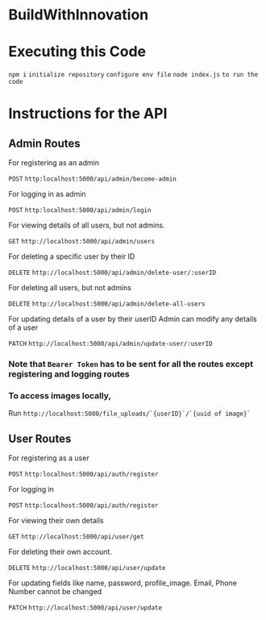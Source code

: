
# BuildWithInnovation

# Executing this Code
```npm i``` ```initialize repository```
```configure env file```
```node index.js``` ```to run the code```

# Instructions for the API



## Admin Routes

For registering as an admin

```POST``` ```http:localhost:5000/api/admin/become-admin```

For logging in as admin

```POST``` ```http:localhost:5000/api/admin/login```

For viewing details of all users, but not admins.

```GET``` ```http://localhost:5000/api/admin/users```

For deleting a specific user by their ID

```DELETE``` ```http://localhost:5000/api/admin/delete-user/:userID```

For deleting all users, but not admins

```DELETE``` ```http://localhost:5000/api/admin/delete-all-users```

For updating details of a user by their userID
Admin can modify any details of a user

```PATCH``` ```http://localhost:5000/api/admin/update-user/:userID```

### Note that ```Bearer Token``` has to be sent for all the routes except registering and logging routes
### To access images locally, 
Run
```http://localhost:5000/file_uploads/`{userID}`/`{uuid of image}` ```




## User Routes
For registering as a user

```POST``` ```http:localhost:5000/api/auth/register```

For logging in

```POST``` ```http:localhost:5000/api/auth/register```

For viewing their own details

```GET``` ```http://localhost:5000/api/user/get```

For deleting their own account.

```DELETE``` ```http://localhost:5000/api/user/update```

For updating fields like name, password, profile_image. Email, Phone Number cannot be changed

```PATCH``` ```http://localhost:5000/api/user/update```




